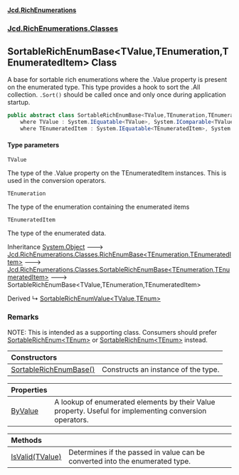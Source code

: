 #### [Jcd.RichEnumerations](index.md 'index')
### [Jcd.RichEnumerations.Classes](Jcd.RichEnumerations.Classes.md 'Jcd.RichEnumerations.Classes')

## SortableRichEnumBase<TValue,TEnumeration,TEnumeratedItem> Class

A base for sortable rich enumerations where the .Value property is present on the enumerated type.
This type provides a hook to sort the .All collection. `.Sort()` should be called once and only once during
application startup.

```csharp
public abstract class SortableRichEnumBase<TValue,TEnumeration,TEnumeratedItem> : Jcd.RichEnumerations.Classes.SortableRichEnumBase<TEnumeration, TEnumeratedItem>
    where TValue : System.IEquatable<TValue>, System.IComparable<TValue>
    where TEnumeratedItem : System.IEquatable<TEnumeratedItem>, System.IComparable<TEnumeratedItem>, Jcd.RichEnumerations.ISortableValueProvider<TValue>
```
#### Type parameters

<a name='Jcd.RichEnumerations.Classes.SortableRichEnumBase_TValue,TEnumeration,TEnumeratedItem_.TValue'></a>

`TValue`

The type of the .Value property on the TEnumeratedItem instances. This is used in the
conversion operators.

<a name='Jcd.RichEnumerations.Classes.SortableRichEnumBase_TValue,TEnumeration,TEnumeratedItem_.TEnumeration'></a>

`TEnumeration`

The type of the enumeration containing the enumerated items

<a name='Jcd.RichEnumerations.Classes.SortableRichEnumBase_TValue,TEnumeration,TEnumeratedItem_.TEnumeratedItem'></a>

`TEnumeratedItem`

The type of the enumerated data.

Inheritance [System.Object](https://docs.microsoft.com/en-us/dotnet/api/System.Object 'System.Object') &#129106; [Jcd.RichEnumerations.Classes.RichEnumBase&lt;](RichEnumBase_TEnumeration,TEnumeratedItem_.md 'Jcd.RichEnumerations.Classes.RichEnumBase<TEnumeration,TEnumeratedItem>')[TEnumeration](SortableRichEnumBase_TValue,TEnumeration,TEnumeratedItem_.md#Jcd.RichEnumerations.Classes.SortableRichEnumBase_TValue,TEnumeration,TEnumeratedItem_.TEnumeration 'Jcd.RichEnumerations.Classes.SortableRichEnumBase<TValue,TEnumeration,TEnumeratedItem>.TEnumeration')[,](RichEnumBase_TEnumeration,TEnumeratedItem_.md 'Jcd.RichEnumerations.Classes.RichEnumBase<TEnumeration,TEnumeratedItem>')[TEnumeratedItem](SortableRichEnumBase_TValue,TEnumeration,TEnumeratedItem_.md#Jcd.RichEnumerations.Classes.SortableRichEnumBase_TValue,TEnumeration,TEnumeratedItem_.TEnumeratedItem 'Jcd.RichEnumerations.Classes.SortableRichEnumBase<TValue,TEnumeration,TEnumeratedItem>.TEnumeratedItem')[&gt;](RichEnumBase_TEnumeration,TEnumeratedItem_.md 'Jcd.RichEnumerations.Classes.RichEnumBase<TEnumeration,TEnumeratedItem>') &#129106; [Jcd.RichEnumerations.Classes.SortableRichEnumBase&lt;](SortableRichEnumBase_TEnumeration,TEnumeratedItem_.md 'Jcd.RichEnumerations.Classes.SortableRichEnumBase<TEnumeration,TEnumeratedItem>')[TEnumeration](SortableRichEnumBase_TValue,TEnumeration,TEnumeratedItem_.md#Jcd.RichEnumerations.Classes.SortableRichEnumBase_TValue,TEnumeration,TEnumeratedItem_.TEnumeration 'Jcd.RichEnumerations.Classes.SortableRichEnumBase<TValue,TEnumeration,TEnumeratedItem>.TEnumeration')[,](SortableRichEnumBase_TEnumeration,TEnumeratedItem_.md 'Jcd.RichEnumerations.Classes.SortableRichEnumBase<TEnumeration,TEnumeratedItem>')[TEnumeratedItem](SortableRichEnumBase_TValue,TEnumeration,TEnumeratedItem_.md#Jcd.RichEnumerations.Classes.SortableRichEnumBase_TValue,TEnumeration,TEnumeratedItem_.TEnumeratedItem 'Jcd.RichEnumerations.Classes.SortableRichEnumBase<TValue,TEnumeration,TEnumeratedItem>.TEnumeratedItem')[&gt;](SortableRichEnumBase_TEnumeration,TEnumeratedItem_.md 'Jcd.RichEnumerations.Classes.SortableRichEnumBase<TEnumeration,TEnumeratedItem>') &#129106; SortableRichEnumBase<TValue,TEnumeration,TEnumeratedItem>

Derived
&#8627; [SortableRichEnumValue&lt;TValue,TEnum&gt;](SortableRichEnumValue_TValue,TEnum_.md 'Jcd.RichEnumerations.Classes.SortableRichEnumValue<TValue,TEnum>')

### Remarks

NOTE: This is intended as a supporting class. Consumers should prefer [SortableRichEnum&lt;TEnum&gt;](SortableRichEnum_TEnum_.md 'Jcd.RichEnumerations.Classes.SortableRichEnum<TEnum>') or
[SortableRichEnum&lt;TEnum&gt;](SortableRichEnum_TEnum_.md 'Jcd.RichEnumerations.Classes.SortableRichEnum<TEnum>') instead.

| Constructors | |
| :--- | :--- |
| [SortableRichEnumBase()](SortableRichEnumBase_TValue,TEnumeration,TEnumeratedItem_.SortableRichEnumBase().md 'Jcd.RichEnumerations.Classes.SortableRichEnumBase<TValue,TEnumeration,TEnumeratedItem>.SortableRichEnumBase()') | Constructs an instance of the type. |

| Properties                                                                                                                                                                       |                                                                                                            |
|:---------------------------------------------------------------------------------------------------------------------------------------------------------------------------------|:-----------------------------------------------------------------------------------------------------------|
| [ByValue](SortableRichEnumBase_TValue,TEnumeration,TEnumeratedItem_.ByValue.md 'Jcd.RichEnumerations.Classes.SortableRichEnumBase<TValue,TEnumeration,TEnumeratedItem>.ByValue') | A lookup of enumerated elements by their Value property. Useful for implementing conversion operators. |

| Methods | |
| :--- | :--- |
| [IsValid(TValue)](SortableRichEnumBase_TValue,TEnumeration,TEnumeratedItem_.IsValid.dyQ+VVANSFhCIqjkAT7kWw.md 'Jcd.RichEnumerations.Classes.SortableRichEnumBase<TValue,TEnumeration,TEnumeratedItem>.IsValid(TValue)') | Determines if the passed in value can be converted into the enumerated type. |
